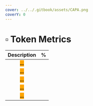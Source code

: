 ```yaml
---
cover: ../../.gitbook/assets/CAPA.png
coverY: 0
---
```


# ▫ Token Metrics

|                      Description                      |  %  |
| :---------------------------------------------------: | :-: |
| <mark style="background-color:orange;">**...**</mark> |     |
| <mark style="background-color:orange;">**...**</mark> |     |
| <mark style="background-color:orange;">**...**</mark> |     |
| <mark style="background-color:orange;">**...**</mark> |     |
| <mark style="background-color:orange;">**...**</mark> |     |
